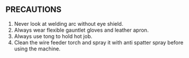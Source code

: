 ## PRECAUTIONS 

1. Never look at welding arc without eye shield. 
1. Always wear flexible gauntlet gloves and leather apron. 
1. Always use tong to hold hot job. 
1. Clean the wire feeder torch and spray it with anti spatter spray before using the machine. 

